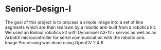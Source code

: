 Senior-Design-I
===============

The goal of this project is to process a simple image into a set of line segments which are then redrawn by a robotic arm built from a robotics kit. We used an Bioloid robotics kit with Dynamixel AX-12+ servos as well as an ArbotiX microcontroller for serial communication with the robotic arm. Image Processing was done using OpenCV 2.4.9.
